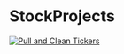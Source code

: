 # StockProjects
 
[![Pull and Clean Tickers](https://github.com/JNewman-cell/StockProjects/actions/workflows/main.yml/badge.svg)](https://github.com/JNewman-cell/StockProjects/actions/workflows/main.yml)
